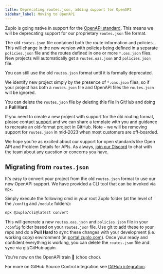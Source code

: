 ```yaml
---
title: Deprecating routes.json, adding support for OpenAPI
sidebar_label: Moving to OpenAPI
---
```


Zuplo is going native in support for the
[OpenAPI standard](https://www.openapis.org/). This means we will be deprecating
support for our proprietary `routes.json` file format.

The old `routes.json` file contained both the route information and policies.
This will change in the new version with policies being defined in a separate
`policies.json` file and the routes defined in one or more `*.oas.json` files.
New projects will automatically get a `routes.oas.json` and `policies.json`
file.

You can still use the old `routes.json` format until it is formally deprecated.

We identify new project simply by the presence of `*.oas.json` files, so if your
project has both a `routes.json` file and OpenAPI files the `routes.json` will
be ignored.

You can delete the `routes.json` file by deleting this file in GitHub and doing
a **Pull Hard**.

If you need to create a new project with support for the old routing format,
please contact [support](mailto:support@zuplo.com) and we can share a template
with you and guidance to recreate an old-format project in GitHub. Note - we
will be removing support for `routes.json` in mid-2023 when most customers are
off-boarded.

We hope you're as excited about our support for open standards like Open API and
Problem Details for APIs. As always,
[join our Discord](https://discord.zuplo.com) to chat with the team about any
question or concerns you have.

## Migrating from `routes.json`

It's easy to convert your project from the old `routes.json` format to use our
new OpenAPI support. We have provided a CLI tool that can be invoked via
[`npx`](https://www.npmjs.com/package/npx).

Simply execute the following cmd in your root Zuplo folder (at the level of the
`/config` and `/module` folders):

```bash
npx @zuplo/cli@latest convert
```

This will generate a new `routes.oas.json` and `policies.json` file in your
`/config` folder based on your `routes.json` file. Use git to add these to your
repo and do a **Pull Hard** to sync these changes with your development (i.e.
working copy) environment (in [portal.zuplo.com](https://portal.zuplo.com)).
Once your ready and confident everything is working, you can delete the
`routes.json` file and sync via git/GitHub again.

You're now on the OpenAPI train 🚂 (choo choo).

For more on GitHub Source Control integration see
[GitHub integration](/docs/articles/source-control).
